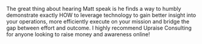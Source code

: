 The great thing about hearing Matt speak is he finds a way to humbly demonstrate exactly HOW to leverage technology to gain better insight into your operations, more efficiently execute on your mission and bridge the gap between effort and outcome. I highly recommend Upraise Consulting for anyone looking to raise money and awareness online!